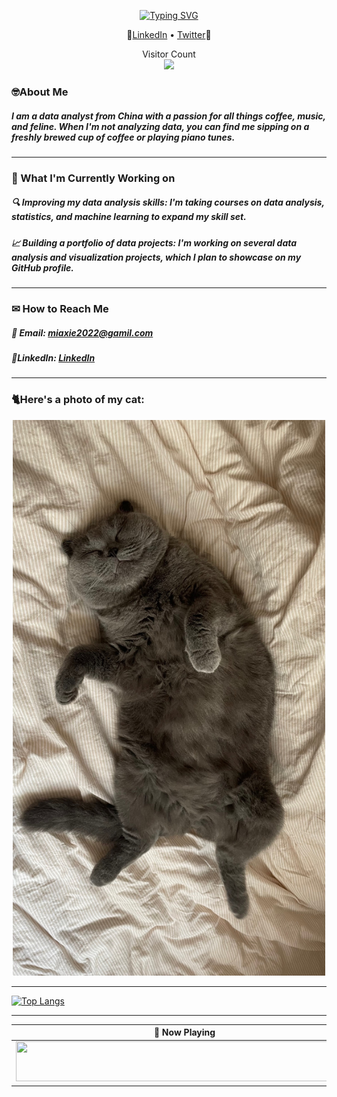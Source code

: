 <p align="center">
<a href="https://git.io/typing-svg"><img src="https://readme-typing-svg.herokuapp.com?font=Fira+Code&weight=600&size=25&duration=3000&pause=3000&color=CB72FF&background=1BFFD031&center=true&vCenter=true&repeat=false&width=435&lines=Hi%2C+I'm+Mia%E2%9D%A4" alt="Typing SVG" /></a>
</p>

<p align="center">
 💙<a href="https://www.linkedin.com/in/MiaXie1103">LinkedIn</a> •
  <a href="https://twitter.com/MiaXie1103">Twitter</a>💙
</p>


<p align="center"> 
  Visitor Count<br>
  <img src="https://profile-counter.glitch.me/HimakoZ/count.svg" />
</p>
 

### 🤓About Me

##### I am a data analyst from China with a passion for all things coffee, music, and feline. When I'm not analyzing data, you can find me sipping on a freshly brewed cup of coffee or playing piano tunes.

----

### 🤖 What I'm Currently Working on

##### 🔍 Improving my data analysis skills: I'm taking courses on data analysis, statistics, and machine learning to expand my skill set.
##### 📈 Building a portfolio of data projects: I'm working on several data analysis and visualization projects, which I plan to showcase on my GitHub profile.

----

### ✉ How to Reach Me

##### 📧 Email: miaxie2022@gamil.com
##### 💎LinkedIn: <a href="https://www.linkedin.com/in/mia-xie-9095b2268/">LinkedIn</a> 

----

### 🐈Here's a photo of my cat:
 <p align="center">
  <img width="500" alt="Mooki" src="https://raw.githubusercontent.com/HimakoZ/HimakoZ/main/photo3.png"> 

------

 [![Top Langs](https://github-readme-stats.vercel.app/api/top-langs/?username=HimakoZ&layout=compact&theme=vision-friendly-dark)](https://github.com/anuraghazra/github-readme-stats)

------
 
| 🎵 Now Playing                                                                                                                    |
| ------------------------------------------------------------------------------------------------------------------------------ |
| <a href="https://status.nmoo.dev/now-playing?open"><img src="https://status.nmoo.dev/now-playing" width="540" height="64"></a> |
  


